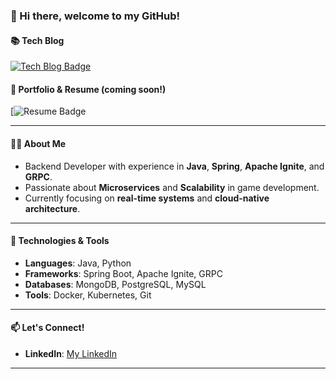 ### 👋 Hi there, welcome to my GitHub!


#### 📚 Tech Blog

[![Tech Blog Badge](https://img.shields.io/badge/Tech%20Blog-000000?style=flat-square&logo=tistory&logoColor=white&link=https://jh2021.tistory.com/)](https://jh2021.tistory.com/)

#### 🔗 Portfolio & Resume (coming soon!)

[![Resume Badge]()

---

#### 👨‍💻 About Me
- Backend Developer with experience in **Java**, **Spring**, **Apache Ignite**, and **GRPC**.
- Passionate about **Microservices** and **Scalability** in game development.
- Currently focusing on **real-time systems** and **cloud-native architecture**.

---

#### 🔧 Technologies & Tools
- **Languages**: Java, Python
- **Frameworks**: Spring Boot, Apache Ignite, GRPC
- **Databases**: MongoDB, PostgreSQL, MySQL
- **Tools**: Docker, Kubernetes, Git

---

#### 📫 Let's Connect!
- **LinkedIn**: [My LinkedIn](https://www.linkedin.com/in/jaehoon-4a529121b/)

---

